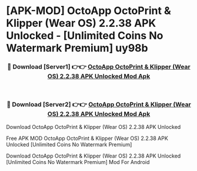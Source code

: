 # [APK-MOD] OctoApp  OctoPrint & Klipper (Wear OS) 2.2.38 APK Unlocked - [Unlimited Coins No Watermark Premium] uy98b



<div align="center">
<h3>🔴 Download [Server1] 👉👉 <a href="https://momento.my/?title=OctoApp__OctoPrint_&_Klipper_(Wear_OS)_2.2.38_APK_Unlocked">OctoApp  OctoPrint & Klipper (Wear OS) 2.2.38 APK Unlocked Mod Apk</a></h3><br>

<h3>🔴 Download [Server2] 👉👉 <a href="https://momento.my/?title=OctoApp__OctoPrint_&_Klipper_(Wear_OS)_2.2.38_APK_Unlocked">OctoApp  OctoPrint & Klipper (Wear OS) 2.2.38 APK Unlocked Mod Apk</a></h3>
</div>



Download OctoApp  OctoPrint & Klipper (Wear OS) 2.2.38 APK Unlocked 

Free APK MOD OctoApp  OctoPrint & Klipper (Wear OS) 2.2.38 APK Unlocked [Unlimited Coins No Watermark Premium]

Download OctoApp  OctoPrint & Klipper (Wear OS) 2.2.38 APK Unlocked [Unlimited Coins No Watermark Premium] Mod For Android
